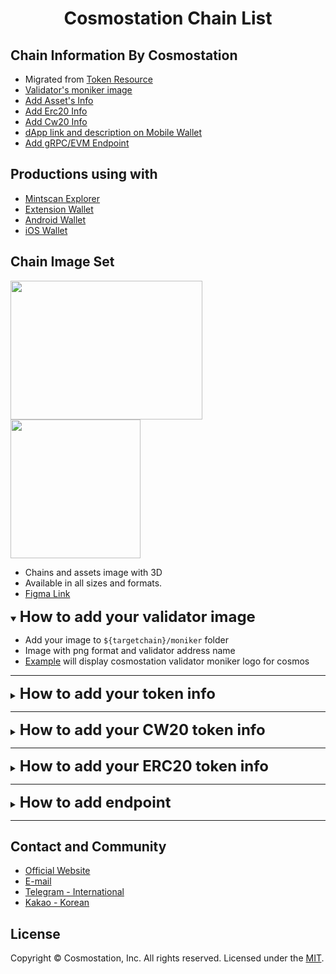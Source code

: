 <div align="center">
  <h1> Cosmostation Chain List</h1>
</div>




## Chain Information By Cosmostation

- Migrated from [Token Resource](https://github.com/cosmostation/cosmostation_token_resource)
- [Validator's moniker image](https://github.com/cosmostation/chainlist/tree/main#how-to-add-your-validator-image)
- [Add Asset's Info](https://github.com/cosmostation/chainlist/tree/main#how-to-add-your-token-info)
- [Add Erc20 Info](https://github.com/cosmostation/chainlist/tree/main#how-to-add-your-erc20-token-info)
- [Add Cw20 Info](https://github.com/cosmostation/chainlist/tree/main#how-to-add-your-cw20-token-info)
- [dApp link and description on Mobile Wallet](https://github.com/cosmostation/chainlist/tree/main/dapp)
- [Add gRPC/EVM Endpoint](https://github.com/cosmostation/chainlist/tree/main#how-to-add-endpoint)


## Productions using with

- [Mintscan Explorer](https://mintscan.io)
- [Extension Wallet](https://bit.ly/3VhVJIF)
- [Android Wallet](https://bit.ly/2BWex9D)
- [iOS Wallet](https://apple.co/2IAM3Xm)




## Chain Image Set
<img src="https://raw.githubusercontent.com/cosmostation/chainlist/main/resource/static/guide_chains.png" width="307" height="222"> <img src="https://raw.githubusercontent.com/cosmostation/chainlist/main/resource/static/guide_tokens.png" width="208" height="222">


- Chains and assets image with 3D
- Available in all sizes and formats. 
- [Figma Link](https://github.com/cosmostation/chainlist/tree/main#how-to-add-endpoint)




<details open>
  <summary><h2 style='display: inline; font-size: 24px'>How to add your validator image</h2></summary>

 - Add your image to `${targetchain}/moniker` folder
 - Image with png format and validator address name
 - [Example](https://github.com/cosmostation/chainlist/blob/main/chain/cosmos/moniker/cosmosvaloper1clpqr4nrk4khgkxj78fcwwh6dl3uw4epsluffn.png) will display cosmostation validator moniker logo for cosmos
</details>

---

<details>
  <summary><h2 style='display: inline; font-size: 24px'>How to add your token info</h2></summary>

‼️ Please be noted that tokens of Testnets and unverified networks may not be merged to master.
1. Fork this repo to your own github account
2. Clone fork and create new branch

   ```shell
   git clone git@github.com:YOUR_ACCOUNT/chainlist.git
   cd chainlist
   git branch <branch_name>
   git checkout <branch_name>
   ```

3. Add the info of your token in the chain that your token needs to be displayed
   - Common info to fill
     - `denom`
       - token's denom
     - `type`
       - `staking` refers that the token is the native staking token of a chain.
       - `native` refers that the token is a native token issued on a chain, but not the staking token.
       - `ibc` refers that the token was ibc transferred.
       - `pool` refers that the token represents a pool token.
       - `bridge` refers that the token is a bridge token.
       - `cw20` refers that the token is a cw20 token.
       - `erc20` refers thatthe token is an erc20 token.
     - `origin_chain`
       - The origin chain where this token was issued.
     - `origin_denom`
       - Original denom of the token.
     - `origin_type`
       - Original type of the token. [ staking, native, pool, ibc, bridge, cw20, erc20 ]
     - `symbol`
       - The displayed name of the token in the list.
     - `decimals`
       - Token's decimals.
     - `image` (optional)
       - Image route of the token.
       - Add image in `${targetchain}/asset` folder.
         - Make sure to upload a `png` file.
     - `coinGeckoId`
       - Coin gecko site's API ID <ex) https://www.coingecko.com/en/coins/cosmos-hub -> API ID: cosmos>
       - Empty string if none
   - If the type is staking, provide the info below:
     - `description`
       - A brief summary of the token
- If the type is ibc, provide the info below:
  - `enable` (optional)
    - `true` if ibc transmission is possible
  - `channel` (optional)
  - `port` (optional)
    - Add the token's channel and port
    - `counter_party` (optional)
    - `channel`
      - `port`
        - Add counter party's channel and port
      - `denom`
      - Token's denom before ibc transfer
   - `path` (optional)
    - If the token was transferred via ibc, bridge or other path, provide full details of where it was transferred from.
    - If the type is bridge, provide the info below:
    - `path` (optional)
      - If the token was transferred via ibc, bridge or other path, provide full details of where it was transferred from.
    - `contract` (optional)
      - If the token was transferred via contract, provide the contract address.

---

- Native Token
  `chain/${chain}/assets.json`

  ```json
  // example OSMOSIS
  [
    {
      "denom": "uosmo",
      "type": "staking",
      "origin_chain": "osmosis",
      "origin_denom": "uosmo",
      "origin_type": "staking",
      "symbol": "OSMO",
      "decimals": 6,
      "description": "Osmosis Staking Coin",
      "image": "osmosis/asset/osmo.png",
      "coinGeckoId": "osmosis"
    },
    {
      "denom": "uion",
      "type": "native",
      "origin_chain": "osmosis",
      "origin_denom": "uion",
      "origin_type": "native",
      "symbol": "ION",
      "decimals": 6,
      "description": "Native Coin",
      "image": "osmosis/asset/ion.png",
      "coinGeckoId": "ion"
    },
    // example KUJIRA
    {
      "denom": "factory/kujira1qk00h5atutpsv900x202pxx42npjr9thg58dnqpa72f2p7m2luase444a7/uusk",
      "type": "native",
      "origin_chain": "kujira",
      "origin_denom": "factory/kujira1qk00h5atutpsv900x202pxx42npjr9thg58dnqpa72f2p7m2luase444a7/uusk",
      "origin_type": "native",
      "symbol": "USK",
      "decimals": 6,
      "description": "USK Stable Asset",
      "image": "kujira/asset/usk.png",
      "coinGeckoId": "usk"
    },
  ]
  ```

- IBC Token

  ```json
  [
    // example COSMOS
    {
      "denom": "ibc/14F9BC3E44B8A9C1BE1FB08980FAB87034C9905EF17CF2F5008FC085218811CC",
      "type": "ibc",
      "origin_chain": "osmosis",
      "origin_denom": "uosmo",
      "origin_type": "staking",
      "symbol": "OSMO",
      "decimals": 6,
      "enable": true,
      "path": "osmosis>cosmos",
      "channel": "channel-141",
      "port": "transfer",
      "counter_party": {
        "channel": "channel-0",
        "port": "transfer",
        "denom": "uosmo"
      },
      "image": "osmosis/asset/osmo.png", // Set image route for base_denom
      "coinGeckoId": "osmosis"
    },
    // example IRIS
    {
      "denom": "ibc/E244B968EE0D1EC047E7516F6ABECE7B68E9FD93B4BD8D08D13642247416BB17",
      "type": "ibc",
      "origin_denom": "weth",
      "origin_type": "erc20",
      "symbol": "WETH",
      "origin_chain": "ethereum",
      "decimals": 18,
      "enable": true,
      "path": "ethereum>gravity-bridge>iris",
      "channel": "channel-29",
      "port": "transfer",
      "counter_party": {
        "channel": "channel-47",
        "port": "transfer",
        "denom": "gravity0xC02aaA39b223FE8D0A0e5C4F27eAD9083C756Cc2"
      },
      "image": "ethereum/asset/weth.png", // Set image route for base_denom
      "coinGeckoId": "weth",
      "contract": "0xC02aaA39b223FE8D0A0e5C4F27eAD9083C756Cc2"

    }
  ]
  ```

- Bridge Token

  ```json
  [
    // example GRAVITY-BRIDGE
    {
      "denom": "gravity0x2260fac5e5542a773aa44fbcfedf7c193bc2c599",
      "type": "bridge",
      "origin_chain": "ethereum",
      "origin_denom": "wbtc",
      "origin_type": "erc20",
      "symbol": "WBTC",
      "decimals": 8,
      "path": "ethereum>gravity-bridge",
      "image": "ethereum/asset/wbtc.png",
      "coinGeckoId": "wrapped-bitcoin",
      "contract": "0x2260fac5e5542a773aa44fbcfedf7c193bc2c599"
    },
    // example IRIS
    {
      "denom": "htltbcbusd",
      "type": "bridge",
      "origin_chain": "bnb-beacon-chain",
      "origin_denom": "busd",
      "origin_type": "bep2",
      "symbol": "BUSD",
      "decimals": 8,
      "path": "bnb-beacon-chain>iris",
      "image": "bnb-beacon-chain/asset/busd.png",
      "coinGeckoId": "binance-usd"
    },
  ]
  ```

- Pool Token

  ```json
  // example COSMOS
  [
    {
      "denom": "poolDFB8434D5A80B4EAFA94B6878BD5B85265AC6C5D37204AB899B1C3C52543DA7E",
      "type": "pool",
      "origin_chain": "cosmos",
      "origin_denom": "poolDFB8434D5A80B4EAFA94B6878BD5B85265AC6C5D37204AB899B1C3C52543DA7E",
      "origin_type": "pool",
      "symbol": "GDEX-1",
      "decimals": 6,
      "description": "pool/1",
      "image": "cosmos/asset/pool.png", // Add pool image in the target chain’s folder
      "coinGeckoId": ""
    },
  ]
  ```

4. Commit and push to your fork

   ```shell
   git add -A
   git commit -m “Add <YOUR TOKEN NAME>”
   git push origin <branch_name>
   ```

5. From your repository, make pull request (PR)
</details>

---

<details>
  <summary><h2 style='display: inline; font-size: 24px'>How to add your CW20 token info</h2></summary>

  [Juno Cw20](https://github.com/cosmostation/chainlist/blob/main/chain/juno/cw20.json) list supporting
  1. Fork this repo to your own github account\
  2. Clone fork and create new branch

   ```shell
   git clone git@github.com:YOUR_ACCOUNT/chainlist.git
   cd chainlist
   git branch <branch_name>
   git checkout <branch_name>
   ```

   3. Add the info of your token in the chain that your token needs to be displayed
   If there is no chain in the list, create a folder for the chain and add info in the folder
   Then add the name of the folder in: supports.json
   Changes will be updated within 24 hours after merged to master
   - `chainId`
     - -1
   - `chainName`
     - Chain with the token
   - `address`
     - Token's contract_address
   - `symbol`
     - Name of token's symbol
   - `description`
     - A brief summary of the token
   - `decimals`
     - Decimal of the token
   - `image`
     - Image route of the token
     - `/${targetChain}/asset` add image in the folder
     - Make sure to upload a `png` file
   - `default`
     - default value is `false`
   - `coinGeckoId`
     - Coin gecko site's API ID <ex) https://www.coingecko.com/en/coins/cosmos-hub -> API ID: cosmos>
     - Empty string if none

---

- Cw20 Token
  `chain/${targetChain}/cw20.json`

  ```json
  // example JUNO
  [
    {
      "chainId": -1,
      "chainName": "juno",
      "address": "juno1pqht3pkhr5fpyre2tw3ltrzc0kvxknnsgt04thym9l7n2rmxgw0sgefues",
      "symbol": "DAO",
      "description": "DAO DAO",
      "decimals": 6,
      "image": "juno/asset/dao.png",
      "default": false,
      "coinGeckoId": ""
    },
    {
      "chainId": -1,
      "chainName": "juno",
      "address": "juno168ctmpyppk90d34p3jjy658zf5a5l3w8wk35wht6ccqj4mr0yv8s4j5awr",
      "symbol": "NETA",
      "description": "NETA",
      "decimals": 6,
      "image": "juno/asset/neta.png",
      "default": true,
      "coinGeckoId": "neta"
    },
  ]
  ```

  4. Commit and push to your fork

  ```shell
    git add -A
    git commit -m “Add <YOUR TOKEN NAME>”
    git push origin <branch_name>
  ```

  5. From your repository, make pull request (PR)
  </details>

---

<details>
  <summary><h2 style='display: inline; font-size: 24px'>How to add your ERC20 token info</h2></summary>

  [Evmos Erc20](https://github.com/cosmostation/chainlist/blob/main/chain/evmos/erc20.json) list supporting

  1. Fork this repo to your own github account
  2. Clone fork and create new branch

   ```shell
   git clone git@github.com:YOUR_ACCOUNT/chainlist.git
   cd chainlist
   git branch <branch_name>
   git checkout <branch_name>
   ```

   3. Add the info of your token in the chain that your token needs to be displayed
   If there is no chain in the list, create a folder for the chain and add info in the folder
   Then add the name of the folder in: supports.json
   Changes will be updated within 24 hours after merged to master
   - `chainId`
     - ChainId of the chain
   - `address`
     - Token's contract_address
   - `chainName`
     - Name of the displayed token
   - `symbol`
     - Name of token's symbol
   - `decimals`
     - Decimal of the token
   - `image`
     - Image route of the token
     - `/${targetChain}/asset` add image in the folder
     - Make sure to upload a `png`file
   - `default`
     - default value is `false`
   - `coinGeckoId` (optional)
     - Coin gecko site's API ID <ex) https://www.coingecko.com/en/coins/cosmos-hub -> API ID: cosmos>
     - Empty string if none

   ---

- ERC20 Token
  `chain/${targetChain}/erc20.json`

  ```json
  // example EVMOS
  [
    {
      "chainId": 9001,
      "chainName": "evmos",
      "address": "0xD4949664cD82660AaE99bEdc034a0deA8A0bd517",
      "symbol": "WEVMOS",
      "description": "Wrapped Evmos",
      "decimals": 18,
      "image": "evmos/asset/wevmos.png",
      "default": true,
      "coinGeckoId": "evmos"
    },
    {
      "chainId": 9001,
      "chainName": "evmos",
      "address": "0xb72A7567847abA28A2819B855D7fE679D4f59846",
      "symbol": "ceUSDT",
      "description": "Tether USD (Celer)",
      "decimals": 6,
      "image": "ethereum/asset/usdt.png",
      "default": false,
      "coinGeckoId": "tether"
    },
  ]
  ```

  4. Commit and push to your fork

   ```shell
   git add -A
   git commit -m “Add <YOUR TOKEN NAME>”
   git push origin <branch_name>
   ```

  5. From your repository, make pull request (PR)
</details>

---

<details>
  <summary><h2 style='display: inline; font-size: 24px'>How to add endpoint</h2></summary>

To add endpoints managed by chainlist,
You must add an endpoint to `https://github.com/cosmostation/chainlist/blob/main/chain/{chain}/param.json`

```
{
   ...,
    "grpc_endpoint" : [
        {
            "provider": "Cosmostation",
            "url": "grpc-humans.cosmostation.io:443"
        },
        {
            "provider": "NodeStake",
            "url": "grpc.humans.nodestake.top:443"
        }
    ],
    "evm_rpc_endpoint" : [
        {
            "provider": "Cosmostation",
            "url": "https://rpc-humans-evm.cosmostation.io"
        },
        {
            "provider": "Posthuman",
            "url": "https://evm.humans.posthuman.digital"
        }
    ],
   ...
}
```

Before requesting addition, please check whether the endpoint is operating properly using the method below.

- Check gRPC Endpoint

```sh
GRPC_URL=<GPRC_ENDPOINT_URL>

#check has grpc endpoints
grpcurl $GRPC_URL list
#check has grpc nodeinfo
grpcurl $GRPC_URL cosmos.base.tendermint.v1beta1.Service.GetNodeInfo
```

- Check EVM Endpoint

```sh
EVM_URL=<EVM_ENDPOINT_URL>

curl --location '$EVM_URL' \
--header 'Content-Type: application/json' \
--data '{
    "jsonrpc": "2.0",
    "method": "eth_getBlockByNumber",
    "params": [
        "latest",
        false
    ],
    "id": 1
}'
```

</details>

---

## Contact and Community
- [Official Website](https://www.cosmostation.io)
- [E-mail](support@cosmostation.io)
- [Telegram - International](https://t.me/cosmostation)
- [Kakao - Korean](https://open.kakao.com/o/g6KKSe5)

## License
Copyright © Cosmostation, Inc. All rights reserved.
Licensed under the [MIT](LICENSE).

